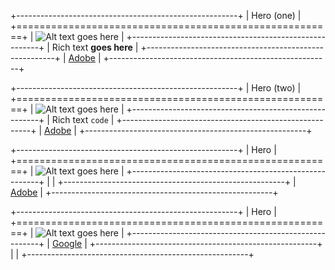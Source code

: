 +-------------------------------------------------------+
| Hero (one)                                            |
+=======================================================+
| ![Alt text goes here][image0]                         |
+-------------------------------------------------------+
| Rich text **goes here**                               |
+-------------------------------------------------------+
| [Adobe](http://www.adobe.com)                         |
+-------------------------------------------------------+

+-------------------------------------------------------+
| Hero (two)                                            |
+=======================================================+
| ![Alt text goes here][image0]                         |
+-------------------------------------------------------+
| Rich text ``` code ```                                |
+-------------------------------------------------------+
| [Adobe](http://www.adobe.com)                         |
+-------------------------------------------------------+

+-------------------------------------------------------+
| Hero                                                  |
+=======================================================+
| ![Alt text goes here][image0]                         |
+-------------------------------------------------------+
|                                                       |
+-------------------------------------------------------+
| [Adobe](http://www.adobe.com)                         |
+-------------------------------------------------------+

+-------------------------------------------------------+
| Hero                                                  |
+=======================================================+
| ![Alt text goes here][image0]                         |
+-------------------------------------------------------+
| <a href="www.google.com">Google</a>                   |
+-------------------------------------------------------+
| [](http://www.adobe.com)                              |
+-------------------------------------------------------+

[image0]: https://localhost/image.jpg?width=300&height=200
```

